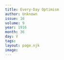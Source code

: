 ```yaml
---
title: Every-Day Optimism
author: Unknown
issue: 16
volume: 9
year: 1916
month: 36
day: V
tags:
layout: page.njk
image:
---
```



